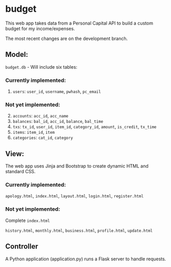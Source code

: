 # budget

This web app takes data from a Personal Capital API to build a custom budget for my income/expenses.

The most recent changes are on the development branch.

## Model:
`budget.db` - Will include six tables:

### Currently implemented:
1. `users`: `user_id`, `username`, `pwhash`, `pc_email`

### Not yet implemented:
2. `accounts`: `acc_id`, `acc_name`
3. `balances`: `bal_id`, `acc_id`, `balance`, `bal_time`
4. `txs`: `tx_id`, `user_id`, `item_id`, `category_id`, `amount`, `is_credit`, `tx_time`
5. `items`: `item_id`, `item`
6. `categories`: `cat_id`, `category`

## View:
The web app uses Jinja and Bootstrap to create dynamic HTML and standard CSS.

### Currently implemented:
`apology.html`, `index.html`, `layout.html`, `login.html`, `register.html`

### Not yet implemented:
Complete `index.html`

`history.html`, `monthly.html`, `business.html`, `profile.html`, `update.html`

## Controller
A Python application (application.py) runs a Flask server to handle requests.
